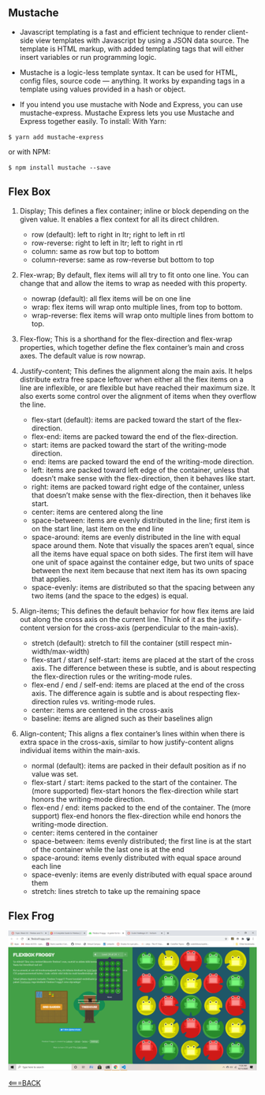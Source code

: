 ## Mustache

- Javascript templating is a fast and efficient technique to render client-side view templates with Javascript by using a JSON data source. The template is HTML markup, with added templating tags that will either insert variables or run programming logic.

- Mustache is a logic-less template syntax. It can be used for HTML, config files, source code — anything. It works by expanding tags in a template using values provided in a hash or object.

- If you intend you use mustache with Node and Express, you can use mustache-express. Mustache Express lets you use Mustache and Express together easily.
To install:
With Yarn:

`$ yarn add mustache-express`

or with NPM:

`$ npm install mustache --save`

## Flex Box

1. Display; This defines a flex container; inline or block depending on the given value. It enables a flex context for all its direct children.
    - row (default): left to right in ltr; right to left in rtl
    - row-reverse: right to left in ltr; left to right in rtl
    - column: same as row but top to bottom
    - column-reverse: same as row-reverse but bottom to top

2.  Flex-wrap; By default, flex items will all try to fit onto one line. You can change that and allow the items to wrap as needed with this property.
    - nowrap (default): all flex items will be on one line
    - wrap: flex items will wrap onto multiple lines, from top to bottom.
    - wrap-reverse: flex items will wrap onto multiple lines from bottom to top.

3. Flex-flow; This is a shorthand for the flex-direction and flex-wrap properties, which together define the flex container’s main and cross axes. The default value is row nowrap.


4. Justify-content; This defines the alignment along the main axis. It helps distribute extra free space leftover when either all the flex items on a line are inflexible, or are flexible but have reached their maximum size. It also exerts some control over the alignment of items when they overflow the line.
    - flex-start (default): items are packed toward the start of the flex-direction.
    - flex-end: items are packed toward the end of the flex-direction.
    - start: items are packed toward the start of the writing-mode direction.
    - end: items are packed toward the end of the writing-mode direction.
    - left: items are packed toward left edge of the container, unless that doesn’t make sense with the flex-direction, then it behaves like start.
    - right: items are packed toward right edge of the container, unless that doesn’t make sense with the flex-direction, then it behaves like start.
    - center: items are centered along the line
    - space-between: items are evenly distributed in the line; first item is on the start line, last item on the end line
    - space-around: items are evenly distributed in the line with equal space around them. Note that visually the spaces aren’t equal, since all   the items have equal space on both sides. The first item will have one unit of space against the container edge, but two units of space between the next item because that next item has its own spacing that applies.
    - space-evenly: items are distributed so that the spacing between any two items (and the space to the edges) is equal.

5. Align-items; This defines the default behavior for how flex items are laid out along the cross axis on the current line. Think of it as the justify-content version for the cross-axis (perpendicular to the main-axis).
    - stretch (default): stretch to fill the container (still respect min-width/max-width)
    - flex-start / start / self-start: items are placed at the start of the cross axis. The difference between these is subtle, and is about respecting the flex-direction rules or the writing-mode rules.
    - flex-end / end / self-end: items are placed at the end of the cross axis. The difference again is subtle and is about respecting flex-direction rules vs. writing-mode rules.
    - center: items are centered in the cross-axis
    - baseline: items are aligned such as their baselines align

6. Align-content; This aligns a flex container’s lines within when there is extra space in the cross-axis, similar to how justify-content aligns individual items within the main-axis.
    - normal (default): items are packed in their default position as if no value was set.
    - flex-start / start: items packed to the start of the container. The (more supported) flex-start honors the flex-direction while start honors the writing-mode direction.
    - flex-end / end: items packed to the end of the container. The (more support) flex-end honors the flex-direction while end honors the writing-mode direction.
    - center: items centered in the container
    - space-between: items evenly distributed; the first line is at the start of the container while the last one is at the end
    - space-around: items evenly distributed with equal space around each line
    - space-evenly: items are evenly distributed with equal space around them
    - stretch: lines stretch to take up the remaining space



## Flex Frog

![Image of Compeltion](flexfrog.png)

 [<===BACK](README.MD)
